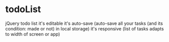 # todoList
jQuery todo list
it's editable
it's auto-save (auto-save all your tasks (and its condition: made or not) in local storage)
it's responsive (list of tasks adapts to width of screen or app)
